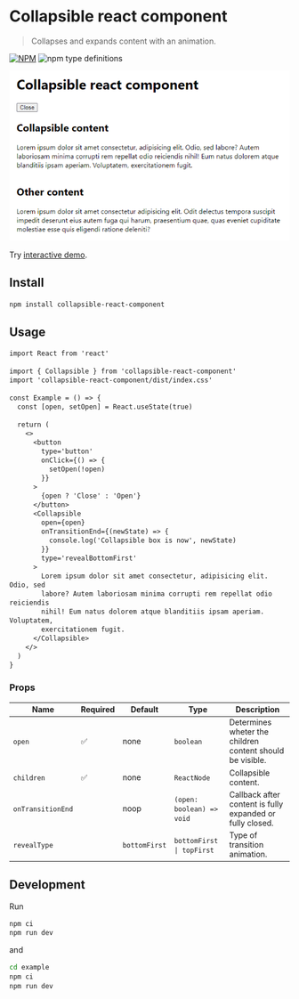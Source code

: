 # Collapsible react component

> Collapses and expands content with an animation.

[![NPM](https://img.shields.io/npm/v/collapsible-react-component.svg)](https://www.npmjs.com/package/collapsible-react-component) ![npm type definitions](https://img.shields.io/npm/types/shared-loading-indicator.svg)

![screencast](https://raw.githubusercontent.com/FilipChalupa/collapsible-react-component/HEAD/screencast.gif)

Try [interactive demo](https://codesandbox.io/s/collapsible-react-component-example-8t6c3b?file=/src/App.js).

## Install

```bash
npm install collapsible-react-component
```

## Usage

```tsx
import React from 'react'

import { Collapsible } from 'collapsible-react-component'
import 'collapsible-react-component/dist/index.css'

const Example = () => {
  const [open, setOpen] = React.useState(true)

  return (
    <>
      <button
        type='button'
        onClick={() => {
          setOpen(!open)
        }}
      >
        {open ? 'Close' : 'Open'}
      </button>
      <Collapsible
        open={open}
        onTransitionEnd={(newState) => {
          console.log('Collapsible box is now', newState)
        }}
        type='revealBottomFirst'
      >
        Lorem ipsum dolor sit amet consectetur, adipisicing elit. Odio, sed
        labore? Autem laboriosam minima corrupti rem repellat odio reiciendis
        nihil! Eum natus dolorem atque blanditiis ipsam aperiam. Voluptatem,
        exercitationem fugit.
      </Collapsible>
    </>
  )
}
```

### Props

| Name              | Required | Default       | Type                      | Description                                               |
| ----------------- | -------- | ------------- | ------------------------- | --------------------------------------------------------- |
| `open`            | ✅       | none          | `boolean`                 | Determines wheter the children content should be visible. |
| `children`        | ✅       | none          | `ReactNode`               | Collapsible content.                                      |
| `onTransitionEnd` |          | noop          | `(open: boolean) => void` | Callback after content is fully expanded or fully closed. |
| `revealType`      |          | `bottomFirst` | `bottomFirst \| topFirst` | Type of transition animation.                             |

## Development

Run

```sh
npm ci
npm run dev
```

and

```sh
cd example
npm ci
npm run dev
```
